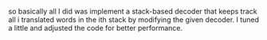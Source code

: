 so basically all I did was implement a stack-based decoder that keeps track all i translated words in the ith stack by modifying the given decoder.
I tuned a little and adjusted the code for better performance.

